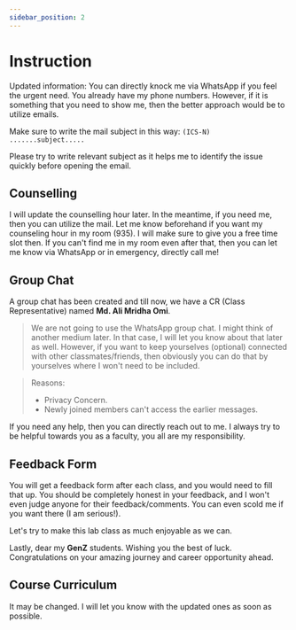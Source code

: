 ```yaml
---
sidebar_position: 2
---
```


# Instruction

Updated information: You can directly knock me via WhatsApp if you feel the urgent need. You already have my phone numbers. However, if it is something that you need to show me, then the better approach would be to utilize emails.

Make sure to write the mail subject in this way: `(ICS-N) .......subject.....`

Please try to write relevant subject as it helps me to identify the issue quickly before opening the email.

## Counselling 

I will update the counselling hour later. In the meantime, if you need me, then you can utilize the mail. Let me know beforehand if you want my counseling hour in my room (935). I will make sure to give you a free time slot then. If you can't find me in my room even after that, then you can let me know via WhatsApp or in emergency, directly call me!

## Group Chat

A group chat has been created and till now, we have a CR (Class Representative) named **Md. Ali Mridha Omi**.

> We are not going to use the WhatsApp group chat. I might think of another medium later. In that case, I will let you know about that later as well. However, if you want to keep yourselves (optional) connected with other classmates/friends, then obviously you can do that by yourselves where I won't need to be included.

> Reasons:
> - Privacy Concern.
> - Newly joined members can't access the earlier messages.

<!-- The joining link is given **[here]().** -->

If you need any help, then you can directly reach out to me. I always try to be helpful towards you as a faculty, you all are my responsibility.

## Feedback Form

You will get a feedback form after each class, and you would need to fill that up. You should be completely honest in your feedback, and I won't even judge anyone for their feedback/comments. You can even scold me if you want there (I am serious!).

Let's try to make this lab class as much enjoyable as we can. 

Lastly, dear my **GenZ** students. Wishing you the best of luck. Congratulations on your amazing journey and career opportunity ahead.


## Course Curriculum

It may be changed. I will let you know with the updated ones as soon as possible.